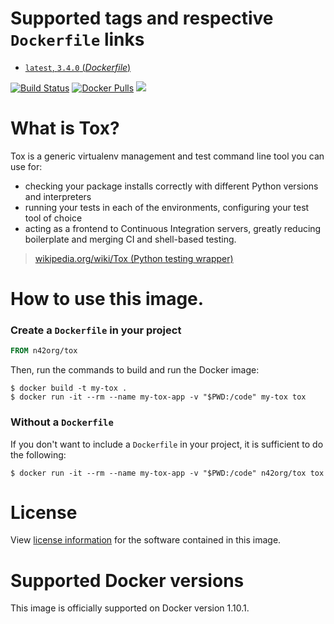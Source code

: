 # Supported tags and respective `Dockerfile` links

-	[`latest`, `3.4.0` (*Dockerfile*)](https://github.com/n42org/docker-tox/blob/latest/Dockerfile)

[![Build Status](https://travis-ci.org/n42org/docker-tox.svg?branch=master)](https://travis-ci.org/n42org/docker-tox) [![Docker Pulls](https://img.shields.io/docker/pulls/n42org/tox.svg)](https://hub.docker.com/r/n42org/tox/) [![](https://badge.imagelayers.io/n42org/tox:latest.svg)](https://imagelayers.io/?images=n42org/tox:latest)

# What is Tox?

Tox is a generic virtualenv management and test command line tool you can use for:

-   checking your package installs correctly with different Python versions and interpreters
-   running your tests in each of the environments, configuring your test tool of choice
-   acting as a frontend to Continuous Integration servers, greatly reducing boilerplate and merging CI and shell-based testing.

> [wikipedia.org/wiki/Tox (Python testing wrapper)](https://en.wikipedia.org/wiki/Tox_%28Python_testing_wrapper%29)

# How to use this image.

### Create a `Dockerfile` in your project

```dockerfile
FROM n42org/tox
```

Then, run the commands to build and run the Docker image:

```console
$ docker build -t my-tox .
$ docker run -it --rm --name my-tox-app -v "$PWD:/code" my-tox tox
```

### Without a `Dockerfile`

If you don't want to include a `Dockerfile` in your project, it is sufficient to do the following:

```console
$ docker run -it --rm --name my-tox-app -v "$PWD:/code" n42org/tox tox
```

# License

View [license information](https://github.com/tox-dev/tox/blob/master/LICENSE) for the software contained in this image.

# Supported Docker versions

This image is officially supported on Docker version 1.10.1.
